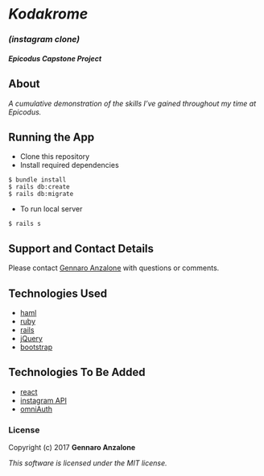 

# _Kodakrome_
### _(instagram clone)_

##### _Epicodus Capstone Project_

## About

_A cumulative demonstration of the skills I’ve gained throughout my time at Epicodus._

## Running the App

* Clone this repository
* Install required dependencies

```
$ bundle install
$ rails db:create
$ rails db:migrate
```

* To run local server

```
$ rails s
```

## Support and Contact Details

Please contact [Gennaro Anzalone](g.anzalone12@gmail.com) with questions or comments.


## Technologies Used

* [haml](http://haml.info/)
* [ruby](https://www.ruby-lang.org/en/)
* [rails](http://rubyonrails.org/)
* [jQuery](https://jquery.com/)
* [bootstrap](https://getbootstrap.com/docs/3.3/)

## Technologies To Be Added

* [react](https://reactjs.org/)
* [instagram API](https://www.instagram.com/developer/)
* [omniAuth](https://github.com/omniauth/omniauth)

### License

Copyright (c) 2017 **Gennaro Anzalone**

*This software is licensed under the MIT license.*

